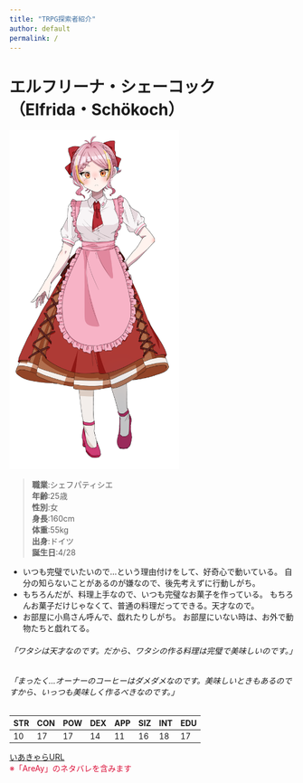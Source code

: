 ```yaml
---
title: "TRPG探索者紹介"
author: default
permalink: /
---
```

# エルフリーナ・シェーコック（Elfrida・Schökoch）  
<img src="https://raw.githubusercontent.com/NOAH1125M/GHPages_20240426/main/assets/images/el.png" alt="t" width="300" height="600">  

> **職業**:シェフパティシエ  
> **年齢**:25歳  
> **性別**:女  
> **身長**:160cm  
> **体重**:55kg  
> **出身**:ドイツ  
> **誕生日**:4/28

- いつも完璧でいたいので...という理由付けをして、好奇心で動いている。
自分の知らないことがあるのが嫌なので、後先考えずに行動しがち。
- もちろんだが、料理上手なので、いつも完璧なお菓子を作っている。
もちろんお菓子だけじゃなくて、普通の料理だってできる。天才なので。
- お部屋に小鳥さん呼んで、戯れたりしがち。
お部屋にいない時は、お外で動物たちと戯れてる。

###### 「ワタシは天才なのです。だから、ワタシの作る料理は完璧で美味しいのです。」  
###### 「まったく...オーナーのコーヒーはダメダメなのです。美味しいときもあるのですから、いっつも美味しく作るべきなのです。」

| STR  | CON  | POW | DEX  | APP  | SIZ  | INT  | EDU  |  
|-----|-----|-----|-----|-----|-----|-----|-----|  
| 10  | 17  | 17  | 14  | 11  | 16  | 18  | 17  |  　　



[いあきゃらURL](https://iachara.com/view/8116989)  
<span style="color: #dc143c">※「AreAy」のネタバレを含みます</span>

